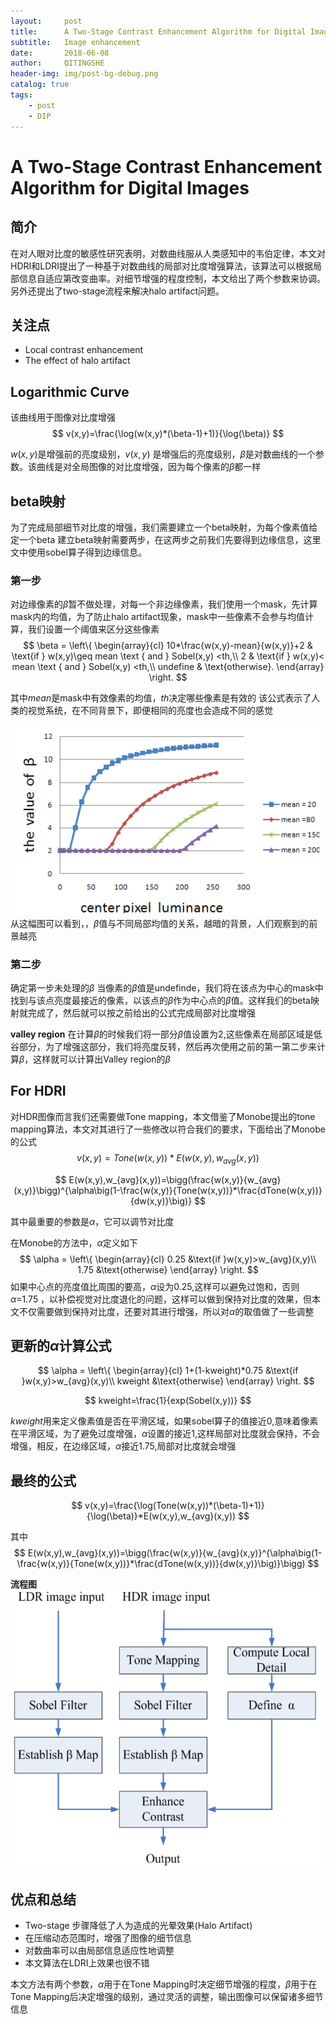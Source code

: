 ```yaml
---
layout:     post
title:      A Two-Stage Contrast Enhancement Algorithm for Digital Images
subtitle:   Image enhancement
date:       2018-06-08
author:     QITINGSHE
header-img: img/post-bg-debug.png
catalog: true
tags:
    - post
    - DIP
---
```

# A Two-Stage Contrast Enhancement Algorithm for Digital Images


## 简介
在对人眼对比度的敏感性研究表明，对数曲线服从人类感知中的韦伯定律，本文对HDRI和LDRI提出了一种基于对数曲线的局部对比度增强算法，该算法可以根据局部信息自适应第改变曲率。对细节增强的程度控制，本文给出了两个参数来协调。另外还提出了two-stage流程来解决halo artifact问题。


## 关注点
- Local contrast enhancement
- The effect of halo artifact


## Logarithmic Curve
该曲线用于图像对比度增强
$$
v(x,y)=\frac{\log(w(x,y)*(\beta-1)+1)}{\log(\beta)}
$$

$w(x,y)$是增强前的亮度级别，$v(x,y)$ 是增强后的亮度级别，$\beta$是对数曲线的一个参数。该曲线是对全局图像的对比度增强，因为每个像素的$\beta$都一样


## beta映射
为了完成局部细节对比度的增强，我们需要建立一个beta映射，为每个像素值给定一个beta
建立beta映射需要两步，在这两步之前我们先要得到边缘信息，这里文中使用sobel算子得到边缘信息。


### 第一步
对边缘像素的$\beta$暂不做处理，对每一个非边缘像素，我们使用一个mask，先计算mask内的均值，为了防止halo artifact现象，mask中一些像素不会参与均值计算，我们设置一个阈值来区分这些像素
$$
\beta = \left\{
\begin{array}{cl}
10*\frac{w(x,y)-mean}{w(x,y)}+2 & \text{if } w(x,y)\geq mean \text { and } Sobel(x,y) <th,\\
2 & \text{if } w(x,y)< mean \text { and } Sobel(x,y) <th,\\
undefine & \text{otherwise}.
\end{array} \right.
$$

其中$mean$是mask中有效像素的均值，$th$决定哪些像素是有效的
该公式表示了人类的视觉系统，在不同背景下，即便相同的亮度也会造成不同的感觉


![](../pic/center.png)
从这幅图可以看到，，$\beta$值与不同局部均值的关系，越暗的背景，人们观察到的前景越亮


### 第二步
确定第一步未处理的$\beta$
当像素的$\beta$值是undefinde，我们将在该点为中心的mask中找到与该点亮度最接近的像素，以该点的$\beta$作为中心点的$\beta$值。这样我们的beta映射就完成了，然后就可以按之前给出的公式完成局部对比度增强


**valley region**
在计算$\beta$的时候我们将一部分$\beta$值设置为2,这些像素在局部区域是低谷部分，为了增强这部分，我们将亮度反转，然后再次使用之前的第一第二步来计算$\beta$，这样就可以计算出Valley region的$\beta$


## For HDRI
对HDR图像而言我们还需要做Tone mapping，本文借鉴了Monobe提出的tone mapping算法，本文对其进行了一些修改以符合我们的要求，下面给出了Monobe的公式
$$
v(x,y)=Tone(w(x,y))*E(w(x,y),w_{avg}(x,y))
$$

$$
E(w(x,y),w_{avg}(x,y))=\bigg(\frac{w(x,y)}{w_{avg}(x,y)}\bigg)^{\alpha\big(1-\frac{w(x,y)}{Tone(w(x,y))}*\frac{dTone(w(x,y))}{dw(x,y)}\big)}
$$

其中最重要的参数是$\alpha$，它可以调节对比度


在Monobe的方法中，$\alpha$定义如下
$$
\alpha = \left\{
\begin{array}{cl}
0.25 &\text{if }w(x,y)>w_{avg}(x,y)\\
1.75 &\text{otherwise}
\end{array} \right.
$$
如果中心点的亮度值比周围的要高，$\alpha$设为0.25,这样可以避免过饱和，否则$\alpha$=1.75 ，以补偿视觉对比度退化的问题，这样可以做到保持对比度的效果，但本文不仅需要做到保持对比度，还要对其进行增强，所以对$\alpha$的取值做了一些调整


## 更新的$\alpha$计算公式
$$
\alpha = \left\{
\begin{array}{cl}
1+(1-kweight)*0.75 &\text{if }w(x,y)>w_{avg}(x,y)\\
kweight &\text{otherwise}
\end{array} 
\right.
$$

$$
kweight=\frac{1}{exp(Sobel(x,y))}
$$

$kweight$用来定义像素值是否在平滑区域，如果sobel算子的值接近0,意味着像素在平滑区域，为了避免过度增强，$\alpha$设置的接近1,这样局部对比度就会保持，不会增强，相反，在边缘区域，$\alpha$接近1.75,局部对比度就会增强


## 最终的公式
$$
v(x,y)=\frac{\log(Tone(w(x,y))*(\beta-1)+1)}{\log(\beta)}*E(w(x,y),w_{avg}(x,y))
$$

其中
$$
E(w(x,y),w_{avg}(x,y))=\bigg(\frac{w(x,y)}{w_{avg}(x,y)}^{\alpha\big(1-\frac{w(x,y)}{Tone(w(x,y))}*\frac{dTone(w(x,y))}{dw(x,y)}\big)}\bigg)
$$


**流程图**
![](../pic/flowchart.png)


## 优点和总结
- Two-stage 步骤降低了人为造成的光晕效果(Halo Artifact)
- 在压缩动态范围时，增强了图像的细节信息
- 对数曲率可以由局部信息适应性地调整
- 本文算法在LDRI上效果也很不错

本文方法有两个参数，$\alpha$用于在Tone Mapping时决定细节增强的程度，$\beta$用于在Tone Mapping后决定增强的级别，通过灵活的调整，输出图像可以保留诸多细节信息